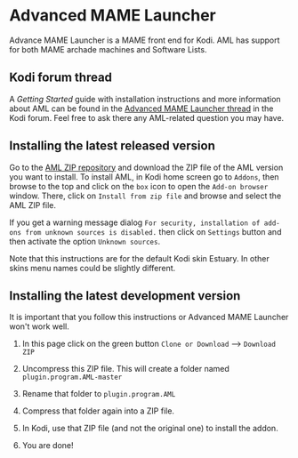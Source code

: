 # Advanced MAME Launcher #

Advance MAME Launcher is a MAME front end for Kodi. AML has support for both MAME archade machines
and Software Lists.

## Kodi forum thread ##

A *Getting Started* guide with installation instructions and more information about AML can be 
found in the [Advanced MAME Launcher thread] in the Kodi forum. Feel free to ask there any 
AML-related question you may have.

[Advanced MAME Launcher thread]: https://forum.kodi.tv/showthread.php?tid=304186

## Installing the latest released version ##

Go to the [AML ZIP repository] and download the ZIP file of the AML version you want to install.
To install AML, in Kodi home screen go to `Addons`, then browse to the top and click on the
`box` icon to open the `Add-on browser` window. There, click on `Install from zip file` and browse
and select the AML ZIP file.

If you get a warning message dialog `For security, installation of add-ons from unknown sources
is disabled.` then click on `Settings` button and then activate the option `Unknown sources`.

Note that this instructions are for the default Kodi skin Estuary. In other skins menu names could
be slightly different.

[AML ZIP repository]: https://github.com/Wintermute0110/repository.wintermute0110/tree/master/plugin.program.advanced.MAME.launcher

## Installing the latest development version ##

It is important that you follow this instructions or Advanced MAME Launcher won't work well.

  1) In this page click on the green button `Clone or Download` --> `Download ZIP`

  2) Uncompress this ZIP file. This will create a folder named `plugin.program.AML-master`

  3) Rename that folder to `plugin.program.AML`

  4) Compress that folder again into a ZIP file. 

  5) In Kodi, use that ZIP file (and not the original one) to install the addon.

  6) You are done!
